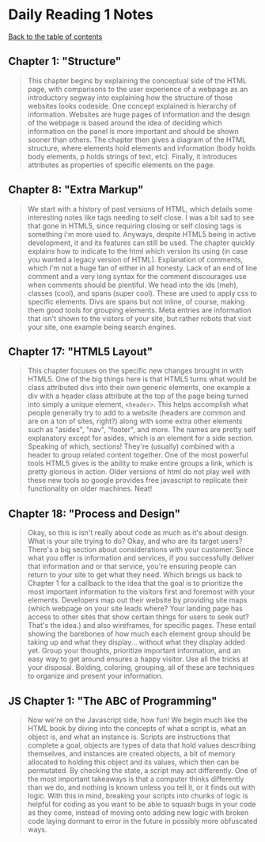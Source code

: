 # Daily Reading 1 Notes

[Back to the table of contents](../../README.md)

## Chapter 1: "Structure"

> This chapter begins by explaining the conceptual side of the HTML page, with comparisons to the user experience of a webpage as an introductory
segway into explaining how the structure of those websites looks codeside. One concept explained is hierarchy of information. Websites are huge
pages of information and the design of the webpage is based around the idea of deciding which information on the panel is more important and
should be shown sooner than others. The chapter then gives a diagram of the HTML structure, where elements hold elements and information (body
holds body elements, p holds strings of text, etc). Finally, it introduces attributes as properties of specific elements on the page.

## Chapter 8: "Extra Markup"

> We start with a history of past versions of HTML, which details some interesting notes like tags needing to self close. I was a bit sad
to see that gone in HTML5, since requiring closing or self closing tags is something i'm more used to. Anyways, despite HTML5 being in active
development, it and its features can still be used. The chapter quickly explains how to indicate to the html which version its using (in case you
wanted a legacy version of HTML). Explanation of comments, which I'm not a huge fan of either in all honesty. Lack of an end of line comment and a
very long syntax for the comment discourages use when comments should be plentiful. We head into the ids (meh), classes (cool), and spans (super
cool). These are used to apply css to specific elements. Divs are spans but not inline, of course, making them good tools for grouping elements.
Meta entries are information that isn't shown to the vistors of your site, but rather robots that visit your site, one example being search engines.

## Chapter 17: "HTML5 Layout"

> This chapter focuses on the specific new changes brought in with HTML5. One of the big things here is that HTML5 turns what would be class
attributed divs into their own generic elements, one example a div with a header class attribute at the top of the page being turned into simply a
unique element, `<header>`. This helps accomplish what people generally try to add to a website (headers are common and are on a ton of sites,
right?) along with some extra other elements such as "asides", "nav", "footer", and more. The names are pretty self explanatory except for asides,
which is an element for a side section. Speaking of which, sections! They're (usually) combined with a header to group related content together. One
of the most powerful tools HTML5 gives is the ability to make entire groups a link, which is pretty glorious in action. Older versions of html do not
play well with these new tools so google provides free javascript to replicate their functionality on older machines. Neat!

## Chapter 18: "Process and Design"

> Okay, so this is isn't really about code as much as it's about design. What is your site trying to do? Okay, and who are its target users? There's
a big section about considerations with your customer. Since what you offer is information and services, if you successfully deliver that information
and or that service, you're ensuring people can return to your site to get what they need. Which brings us back to Chapter 1 for a callback to the
idea that the goal is to prioritize the most important information to the visitors first and foremost with your elements. Developers map out their
website by providing site maps (which webpage on your site leads where? Your landing page has access to other sites that show certain things for
users to seek out? That's the idea.) and also wireframes, for specific pages. These entail showing the barebones of how much each element group
should be taking up and what they display... without what they display added yet. Group your thoughts, prioritize important information, and an easy
way to get around ensures a happy visitor. Use all the tricks at your disposal. Bolding, coloring, grouping, all of these are techniques to organize
and present your information.

## JS Chapter 1: "The ABC of Programming"

> Now we're on the Javascript side, how fun! We begin much like the HTML book by diving into the concepts of what a script is, what an object is, and
what an instance is. Scripts are instructions that complete a goal, objects are types of data that hold values describing themselves, and instances
are created objects, a bit of memory allocated to holding this object and its values, which then can be permutated. By checking the state, a script
may act differently. One of the most important takeaways is that a computer thinks differently than we do, and nothing is known unless you tell it,
or it finds out with logic. With this in mind, breaking your scripts into chunks of logic is helpful for coding as you want to be able to squash bugs
in your code as they come, instead of moving onto adding new logic with broken code laying dormant to error in the future in possibly more obfuscated
ways.
